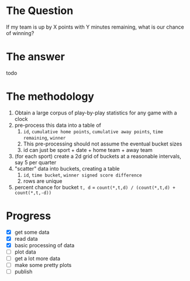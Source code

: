 # The Question
If my team is up by X points with Y minutes remaining, what is our chance of winning?

# The answer
todo

# The methodology
1. Obtain a large corpus of play-by-play statistics for any game with a clock
2. pre-process this data into a table of
   1. `id`, `cumulative home points`, `cumulative away points`, `time remaining`, `winner`
   2. This pre-processing should not assume the eventual bucket sizes
   3. id can just be sport + date + home team + away team
3. (for each sport) create a 2d grid of buckets at a reasonable intervals, say 5 per quarter
4. "scatter" data into buckets, creating a table
   1. `id`, `time bucket`, `winner signed score difference`
   2. rows are unique
5.  percent chance for bucket `t, d` = `count(*,t,d) / (count(*,t,d) + count(*,t,-d))`

# Progress
 - [x] get some data
 - [x] read data
 - [x] basic processing of data
 - [ ] plot data
 - [ ] get a lot more data
 - [ ] make some pretty plots
 - [ ] publish
